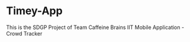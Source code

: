 # Timey-App
This is the SDGP Project of Team Caffeine Brains IIT
Mobile Application - Crowd Tracker
